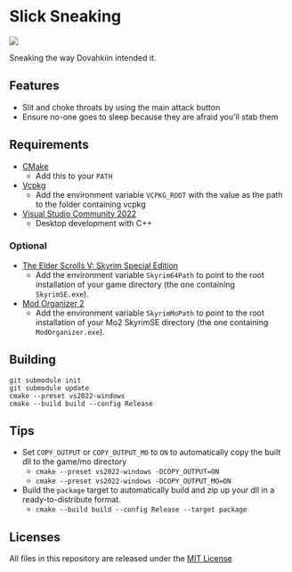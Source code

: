 # Slick Sneaking
[![](https://github.com/MrOctopus/slick-sneaking/actions/workflows/build.yml/badge.svg)](https://github.com/MrOctopus/slick-sneaking/actions/workflows/cibuildyml)

Sneaking the way Dovahkiin intended it.

## Features
* Slit and choke throats by using the main attack button
* Ensure no-one goes to sleep because they are afraid you'll stab them

## Requirements
* [CMake](https://cmake.org/)
	* Add this to your `PATH`
* [Vcpkg](https://github.com/microsoft/vcpkg)
	* Add the environment variable `VCPKG_ROOT` with the value as the path to the folder containing vcpkg
* [Visual Studio Community 2022](https://visualstudio.microsoft.com/)
	* Desktop development with C++

### Optional
* [The Elder Scrolls V: Skyrim Special Edition](https://store.steampowered.com/app/489830)
	* Add the environment variable `Skyrim64Path` to point to the root installation of your game directory (the one containing `SkyrimSE.exe`).
* [Mod Organizer 2](https://www.nexusmods.com/skyrimspecialedition/mods/6194)
	* Add the environment variable `SkyrimMoPath` to point to the root installation of your Mo2 SkyrimSE directory (the one containing `ModOrganizer.exe`).

## Building
```
git submodule init
git submodule update
cmake --preset vs2022-windows
cmake --build build --config Release
```

## Tips
* Set `COPY_OUTPUT` or `COPY_OUTPUT_MO` to `ON` to automatically copy the built dll to the game/mo directory
	* `cmake --preset vs2022-windows -DCOPY_OUTPUT=ON`
	* `cmake --preset vs2022-windows -DCOPY_OUTPUT_MO=ON`
* Build the `package` target to automatically build and zip up your dll in a ready-to-distribute format.
	* `cmake --build build --config Release --target package`

## Licenses

All files in this repository are released under the [MIT License](LICENSE.md)

